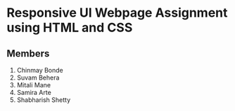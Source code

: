 # Responsive UI Webpage Assignment using HTML and CSS
<h2><b>Members</b></h2>
<ol>
    <li>Chinmay Bonde</li>
    <li>Suvam Behera</li>
    <li>Mitali Mane</li>
    <li>Samira Arte</li>
    <li>Shabharish Shetty</li>
</ol>
